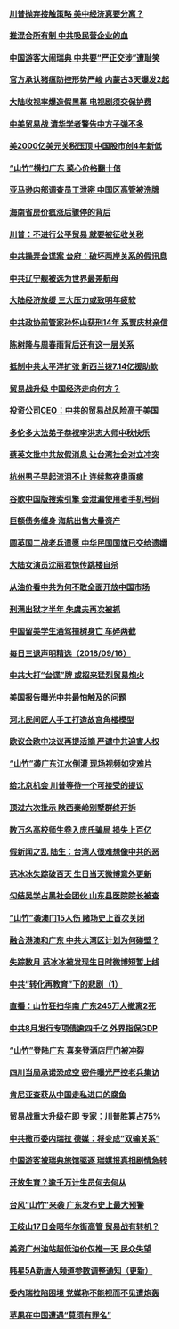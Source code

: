 #### [川普抛弃接触策略 美中经济真要分离？](../pages/nsc413/n10721071.md) 

#### [推混合所有制 中共吸民营企业的血](../pages/nsc413/n10720933.md) 

#### [中国游客大闹瑞典 中共要“严正交涉”遭耻笑](../pages/nsc413/n10720995.md) 

#### [官方承认猪瘟防控形势严峻 内蒙古3天爆发2起](../pages/nsc413/n10720978.md) 

#### [大陆收视率爆造假黑幕 电视剧须交保护费](../pages/nsc413/n10720949.md) 

#### [中美贸易战 清华学者警告中方子弹不多](../pages/nsc413/n10720929.md) 

#### [美2000亿美元关税压顶 中国股市创4年新低](../pages/nsc413/n10720886.md) 

#### [“山竹”横扫广东 菜心价格翻十倍](../pages/nsc413/n10720220.md) 

#### [亚马逊内部调查员工泄密 中国区高管被洗牌](../pages/nsc413/n10720814.md) 

#### [海南省房价疯涨后骤停的背后](../pages/nsc413/n10720448.md) 

#### [川普：不进行公平贸易 就要被征收关税](../pages/nsc413/n10720805.md) 

#### [中共操弄台谍案 台府：破坏两岸关系的假讯息](../pages/nsc413/n10720491.md) 

#### [中共辽宁舰被选为世界最差航母](../pages/nsc413/n10720624.md) 

#### [大陆经济放缓  三大压力或致明年疲软](../pages/nsc413/n10719967.md) 

#### [中共政协前管家孙怀山获刑14年 系贾庆林亲信](../pages/nsc413/n10720642.md) 

#### [陈树隆与周春雨背后还有这一层关系](../pages/nsc413/n10720503.md) 

#### [抵制中共太平洋扩张 新西兰拨7.14亿援助款](../pages/nsc413/n10720488.md) 

#### [贸易战升级 中国经济走向何方？](../pages/nsc413/n10719237.md) 

#### [投资公司CEO：中共的贸易战风险高于美国](../pages/nsc413/n10720293.md) 

#### [多伦多大法弟子恭祝李洪志大师中秋快乐](../pages/nsc413/n10719118.md) 

#### [蔡英文批中共放假消息 让台湾社会对立冲突](../pages/nsc413/n10719992.md) 

#### [杭州男子早起流泪不止 连续熬夜患面瘫](../pages/nsc413/n10720148.md) 

#### [谷歌中国版搜索引擎 会泄漏使用者手机号码](../pages/nsc413/n10719990.md) 

#### [巨额债务缠身 海航出售大量资产](../pages/nsc413/n10719194.md) 

#### [圆英国二战老兵遗愿 中华民国国旗已交给遗孀](../pages/nsc413/n10719685.md) 

#### [大陆女演员沈丽君惊传跳楼自杀](../pages/nsc413/n10719540.md) 

#### [从油价看中共为何不敢全面开放中国市场](../pages/nsc413/n10719600.md) 

#### [刑满出狱才半年 朱虞夫再次被抓](../pages/nsc413/n10719744.md) 

#### [中国留美学生酒驾撞树身亡 车碎两截](../pages/nsc413/n10719586.md) 

#### [每日三退声明精选（2018/09/16）](../pages/nsc413/n10719597.md) 

#### [中共大打“台谍”牌 或招来猛烈贸易炮火](../pages/nsc413/n10718988.md) 

#### [美国报告曝光中共最怕触及的问题](../pages/nsc413/n10707267.md) 

#### [河北民间匠人手工打造故宫角楼模型](../pages/nsc413/n10719014.md) 

#### [欧议会欧中决议再提活摘 严谴中共迫害人权](../pages/nsc413/n10718122.md) 

#### [“山竹”袭广东江水倒灌 现场视频如灾难片](../pages/nsc413/n10718596.md) 

#### [给北京机会 川普等待一个可接受的提议](../pages/nsc413/n10718845.md) 

#### [顶过六次批示 陕西秦岭别墅群终开拆](../pages/nsc413/n10718812.md) 

#### [数万名高校师生卷入庞氏骗局 损失上百亿](../pages/nsc413/n10718809.md) 

#### [假新闻之乱 陆生：台湾人很难想像中共的恶](../pages/nsc413/n10718114.md) 

#### [范冰冰失踪破百天 生日当天微博意外更新](../pages/nsc413/n10718484.md) 

#### [勾结吴学占黑社会团伙 山东县医院院长被查](../pages/nsc413/n10718687.md) 

#### [“山竹”袭澳门15人伤 赌场史上首次关闭](../pages/nsc413/n10718564.md) 

#### [融合港澳和广东 中共大湾区计划为何碰壁？](../pages/nsc413/n10718580.md) 

#### [失踪数月 范冰冰被发现生日时微博短暂上线](../pages/nsc413/n10718506.md) 

#### [中共“转化再教育”下的悲剧（1）](../pages/nsc413/n10716402.md) 

#### [直播：山竹狂扫华南 广东245万人撤离2死](../pages/nsc413/n10718131.md) 

#### [中共8月发行专项债逾四千亿 外界指保GDP](../pages/nsc413/n10717676.md) 

#### [“山竹”登陆广东 喜来登酒店厅门被冲裂](../pages/nsc413/n10718155.md) 

#### [四川当局承诺恐成空 密件曝光严控老兵集访](../pages/nsc413/n10718022.md) 

#### [肯尼亚查获从中国走私进口的腐鱼](../pages/nsc413/n10717792.md) 

#### [贸易战重大升级在即 专家：川普胜算占75%](../pages/nsc413/n10717137.md) 

#### [中共撒币委内瑞拉 德媒：将变成“双输关系”](../pages/nsc413/n10717943.md) 

#### [中国游客被瑞典旅馆驱逐 瑞媒报真相剧情急转](../pages/nsc413/n10717931.md) 

#### [开放生育？逾千万计生员何去何从](../pages/nsc413/n10717910.md) 

#### [台风“山竹”来袭 广东发布史上最大预警](../pages/nsc413/n10716282.md) 

#### [王岐山17日会晤华尔街高管 贸易战有转机？](../pages/nsc413/n10717563.md) 

#### [美资广州油站超低油价仅推一天 民众失望](../pages/nsc413/n10717409.md) 

#### [韩星5A新唐人频道参数调整通知（更新）](../pages/nsc413/n10717451.md) 

#### [委内瑞拉陷困境 党媒称不能视而不见遭炮轰](../pages/nsc413/n10717284.md) 

#### [苹果在中国遭遇“莫须有罪名”](../pages/nsc413/n10717391.md) 

